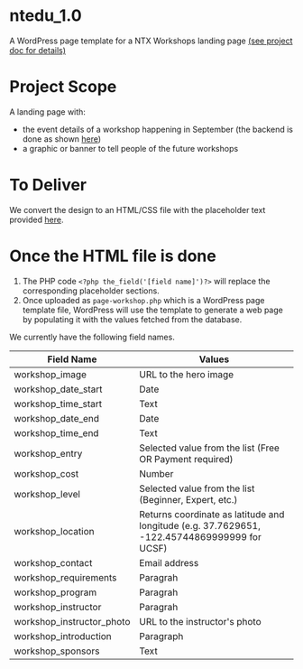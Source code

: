 # ntedu_1.0
A WordPress page template for a NTX Workshops landing page [(see project doc for details)](https://docs.google.com/document/d/1xuYRT1NUKBAUzYL6bV4KBijaY75pU7ohEnvpawFqXwU/edit#)

# Project Scope

A landing page with:
  - the event details of a workshop happening in September (the backend is done as shown [here](http://74.220.219.113/~neurote8/ntedu/workshops/))
  - a graphic or banner to tell people of the future workshops

# To Deliver

We convert the design to an HTML/CSS file with the placeholder text provided [here](https://docs.google.com/document/d/1jKFloPRfeSLcaQIdRHRGjuC2kmci1EhozmBoanRrjp0/edit).

# Once the HTML file is done

1. The PHP code `<?php the_field('[field name]')?>` will replace the corresponding placeholder sections.
2. Once uploaded as `page-workshop.php` which is a WordPress page template file, WordPress will use the template to generate a web page by populating it with the values fetched from the database.


We currently have the following field names.

Field Name | Values
--- | ---
workshop_image | URL to the hero image
workshop_date_start | Date
workshop_time_start | Text
workshop_date_end | Date
workshop_time_end | Text
workshop_entry | Selected value from the list (Free OR Payment required)
workshop_cost | Number
workshop_level | Selected value from the list (Beginner, Expert, etc.)
workshop_location | Returns coordinate as latitude and longitude (e.g. 37.7629651, -122.45744869999999 for UCSF)
workshop_contact | Email address
workshop_requirements | Paragrah
workshop_program | Paragrah
workshop_instructor | Paragrah
workshop_instructor_photo | URL to the instructor's photo
workshop_introduction | Paragraph
workshop_sponsors | Text
